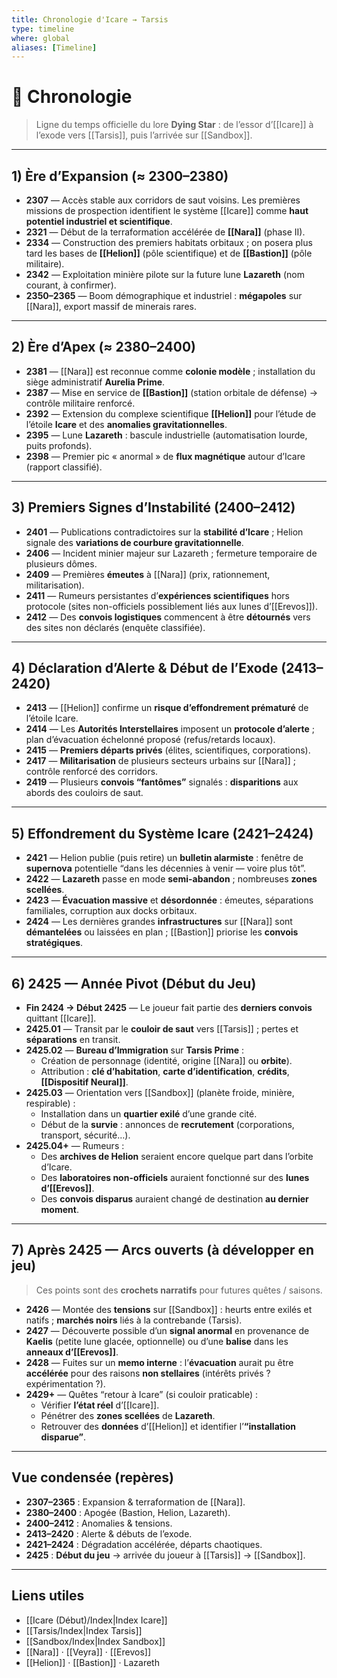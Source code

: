 ```yaml
---
title: Chronologie d'Icare → Tarsis
type: timeline
where: global
aliases: [Timeline]
---
```


# 📜 Chronologie

> Ligne du temps officielle du lore **Dying Star** : de l’essor d’[[Icare]] à l’exode vers [[Tarsis]], puis l’arrivée sur [[Sandbox]].

---

## 1) Ère d’Expansion (≈ 2300–2380)
- **2307** — Accès stable aux corridors de saut voisins. Les premières missions de prospection identifient le système [[Icare]] comme **haut potentiel industriel et scientifique**.
- **2321** — Début de la terraformation accélérée de **[[Nara]]** (phase II).  
- **2334** — Construction des premiers habitats orbitaux ; on posera plus tard les bases de **[[Helion]]** (pôle scientifique) et de **[[Bastion]]** (pôle militaire).
- **2342** — Exploitation minière pilote sur la future lune **Lazareth** (nom courant, à confirmer).  
- **2350–2365** — Boom démographique et industriel : **mégapoles** sur [[Nara]], export massif de minerais rares.

---

## 2) Ère d’Apex (≈ 2380–2400)
- **2381** — [[Nara]] est reconnue comme **colonie modèle** ; installation du siège administratif **Aurelia Prime**.
- **2387** — Mise en service de **[[Bastion]]** (station orbitale de défense) → contrôle militaire renforcé.  
- **2392** — Extension du complexe scientifique **[[Helion]]** pour l’étude de l’étoile **Icare** et des **anomalies gravitationnelles**.  
- **2395** — Lune **Lazareth** : bascule industrielle (automatisation lourde, puits profonds).  
- **2398** — Premier pic « anormal » de **flux magnétique** autour d’Icare (rapport classifié).

---

## 3) Premiers Signes d’Instabilité (2400–2412)
- **2401** — Publications contradictoires sur la **stabilité d’Icare** ; Helion signale des **variations de courbure gravitationnelle**.  
- **2406** — Incident minier majeur sur Lazareth ; fermeture temporaire de plusieurs dômes.  
- **2409** — Premières **émeutes** à [[Nara]] (prix, rationnement, militarisation).  
- **2411** — Rumeurs persistantes d’**expériences scientifiques** hors protocole (sites non-officiels possiblement liés aux lunes d’[[Erevos]]).  
- **2412** — Des **convois logistiques** commencent à être **détournés** vers des sites non déclarés (enquête classifiée).

---

## 4) Déclaration d’Alerte & Début de l’Exode (2413–2420)
- **2413** — [[Helion]] confirme un **risque d’effondrement prématuré** de l’étoile Icare.  
- **2414** — Les **Autorités Interstellaires** imposent un **protocole d’alerte** ; plan d’évacuation échelonné proposé (refus/retards locaux).
- **2415** — **Premiers départs privés** (élites, scientifiques, corporations).  
- **2417** — **Militarisation** de plusieurs secteurs urbains sur [[Nara]] ; contrôle renforcé des corridors.  
- **2419** — Plusieurs **convois “fantômes”** signalés : **disparitions** aux abords des couloirs de saut.

---

## 5) Effondrement du Système Icare (2421–2424)
- **2421** — Helion publie (puis retire) un **bulletin alarmiste** : fenêtre de **supernova** potentielle “dans les décennies à venir — voire plus tôt”.  
- **2422** — **Lazareth** passe en mode **semi-abandon** ; nombreuses **zones scellées**.  
- **2423** — **Évacuation massive** et **désordonnée** : émeutes, séparations familiales, corruption aux docks orbitaux.  
- **2424** — Les dernières grandes **infrastructures** sur [[Nara]] sont **démantelées** ou laissées en plan ; [[Bastion]] priorise les **convois stratégiques**.

---

## 6) 2425 — Année Pivot (Début du Jeu)
- **Fin 2424 → Début 2425** — Le joueur fait partie des **derniers convois** quittant [[Icare]].  
- **2425.01** — Transit par le **couloir de saut** vers [[Tarsis]] ; pertes et **séparations** en transit.  
- **2425.02** — **Bureau d’Immigration** sur **Tarsis Prime** :  
  - Création de personnage (identité, origine [[Nara]] ou **orbite**).  
  - Attribution : **clé d’habitation**, **carte d’identification**, **crédits**, **[[Dispositif Neural]]**.  
- **2425.03** — Orientation vers [[Sandbox]] (planète froide, minière, respirable) :  
  - Installation dans un **quartier exilé** d’une grande cité.  
  - Début de la **survie** : annonces de **recrutement** (corporations, transport, sécurité…).  
- **2425.04+** — Rumeurs :  
  - Des **archives de Helion** seraient encore quelque part dans l’orbite d’Icare.  
  - Des **laboratoires non-officiels** auraient fonctionné sur des **lunes d’[[Erevos]]**.  
  - Des **convois disparus** auraient changé de destination **au dernier moment**.

---

## 7) Après 2425 — Arcs ouverts (à développer en jeu)
> Ces points sont des **crochets narratifs** pour futures quêtes / saisons.

- **2426** — Montée des **tensions** sur [[Sandbox]] : heurts entre exilés et natifs ; **marchés noirs** liés à la contrebande (Tarsis).  
- **2427** — Découverte possible d’un **signal anormal** en provenance de **Kaelis** (petite lune glacée, optionnelle) ou d’une **balise** dans les **anneaux d’[[Erevos]]**.  
- **2428** — Fuites sur un **memo interne** : l’**évacuation** aurait pu être **accélérée** pour des raisons **non stellaires** (intérêts privés ? expérimentation ?).  
- **2429+** — Quêtes “retour à Icare” (si couloir praticable) :  
  - Vérifier **l’état réel** d’[[Icare]].  
  - Pénétrer des **zones scellées** de **Lazareth**.  
  - Retrouver des **données** d’[[Helion]] et identifier l’**“installation disparue”**.

---

## Vue condensée (repères)
- **2307–2365** : Expansion & terraformation de [[Nara]].  
- **2380–2400** : Apogée (Bastion, Helion, Lazareth).  
- **2400–2412** : Anomalies & tensions.  
- **2413–2420** : Alerte & débuts de l’exode.  
- **2421–2424** : Dégradation accélérée, départs chaotiques.  
- **2425** : **Début du jeu** → arrivée du joueur à [[Tarsis]] → [[Sandbox]].

---

## Liens utiles
- [[Icare (Début)/Index|Index Icare]]  
- [[Tarsis/Index|Index Tarsis]]  
- [[Sandbox/Index|Index Sandbox]]  
- [[Nara]] · [[Veyra]] · [[Erevos]]  
- [[Helion]] · [[Bastion]] · Lazareth
